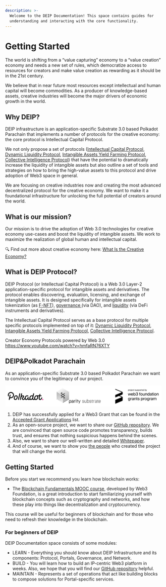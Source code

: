 ```yaml
---
description: >-
  Welcome to the DEIP Documentation! This space contains guides for
  understanding and interacting with the core functionality.
---
```


# Getting Started

The world is shifting from a “value capturing” economy to a “value creation” economy and needs a new set of rules, which democratize access to resources for creators and make value creation as rewarding as it should be in the 21st century.

We believe that in near future most resources except intellectual and human capital will become commodities. As a producer of knowledge-based assets, creative industries will become the major drivers of economic growth in the world. 

## Why DEIP?

DEIP infrastructure is an application-specific Substrate 3.0 based Polkadot Parachain that implements a number of protocols for the creative economy: the core protocol is Intellectual Capital Protocol. 

We not only propose a set of protocols \([Intellectual Capital Protocol](https://docs.deip.world/developers/deip-intellectual-capital-protocol), [Dynamic Liquidity Protocol](https://docs.deip.world/protocol/dynamic-liquidity-protocol), [Intangible Assets Yield Farming Protocol](https://docs.deip.world/protocol/yield-farming), [Collective Intelligence Protocol](https://docs.deip.world/protocol/collective-intelligence-protocol)\) that have the potential to dramatically increase the liquidity of intangible assets but also outline a set of tools and strategies on how to bring the high-value assets to this protocol and drive adoption of Web3 space in general. 

We are focusing on creative industries now and creating the most advanced decentralized protocol for the creative economy. We want to make it a foundational infrastructure for unlocking the full potential of creators around the world. 

## What is our mission?

Our mission is to drive the adoption of Web 3.0 technologies for creative economy use-cases and boost the liquidity of intangible assets. We work to maximize the realization of global human and intellectual capital. 

🔍 Find out more about creative economy here: [What Is the Creative Economy?](https://www.rasmussen.edu/degrees/design/blog/what-is-the-creative-economy/)

## What is DEIP Protocol?

DEIP Protocol \(or Intellectual Capital Protocol\) is a Web 3.0 Layer-2 application-specific protocol for intangible assets and derivatives. The protocol enables discovering, evaluation, licensing, and exchange of intangible assets. It is designed specifically for intangible assets tokenization \(as [F-NFT](learn/tokenized-intangible-assets-f-nfts.md)\), [governance ](learn/governance.md)\(via DAO\), and [liquidity](learn/dynamic-liquidity-protocol.md) \(via DeFi instruments and derivatives\). 

The Intellectual Capital Protocol serves as a base protocol for multiple specific protocols implemented on top of it:  [Dynamic Liquidity Protocol](https://docs.deip.world/protocol/dynamic-liquidity-protocol), [Intangible Assets Yield Farming Protocol](https://docs.deip.world/protocol/yield-farming), [Collective Intelligence Protocol](https://docs.deip.world/protocol/collective-intelligence-protocol). 

Creator Economy Protocols powered by Web 3.0
https://www.youtube.com/watch?v=hmfaRN76XTY

## DEIP&Polkadot Parachain

As an application-specific Substrate 3.0 based Polkadot Parachain we want to convince you of the legitimacy of our project. 

![](.gitbook/assets/screenshot_1.png)

1. DEIP has successfully applied for a Web3 Grant that can be found in the [Accepted Grant Applications](https://github.com/w3f/General-Grants-Program/blob/master/grants/accepted_grant_applications.md) list. 
2. As an open-source project, we want to share our [GitHub repository](https://github.com/DEIPworld/deip-polkadot). We are convinced that open source code promotes transparency, builds trust, and ensures that nothing suspicious happens behind the scenes.
3. Also, we want to share our well-written and detailed [Whitepaper](https://docsend.com/view/nx375c2v85g2rk6c). 
4. And of course, we want to show you [the people](https://www.deip.world/team) who created the project that will change the world.

## Getting Started

Before you start we recommend you learn how blockchain works: 

* The [Blockchain Fundamentals MOOC course](https://mooc.web3.foundation/course/blockchain-fundamentals/), developed by Web3 Foundation, is a great introduction to start familiarizing yourself with blockchain concepts such as cryptography and networks, and how these play into things like decentralization and cryptocurrency. 

This course will be useful for beginners of blockchain and for those who need to refresh their knowledge in the blockchain.

### For beginners of DEIP

DEIP Documentation space consists of some modules:

* LEARN - Everything you should know about DEIP Infrastructure and its components: Protocol, Portals, Governance, and Network.
* BUILD - You will learn how to build an IP-centric Web3 platform in weeks. Also, we hope that you will find our [GitHub repository](https://github.com/DEIPworld/deip-polkadot) helpful. 
* MAINTAIN - Represents a set of operations that act like building blocks to compose solutions for Portal-specific services. 

